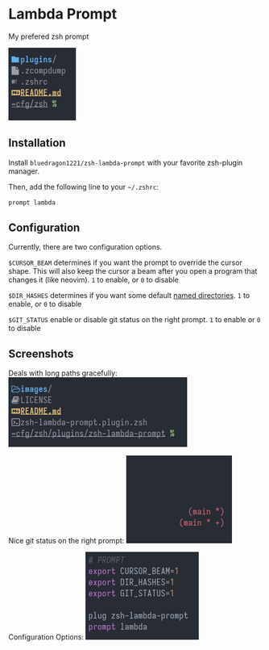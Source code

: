 # Lambda Prompt
My prefered zsh prompt

![Prompt](./images/prompt.png)

## Installation
Install `bluedragon1221/zsh-lambda-prompt` with your favorite zsh-plugin manager.

Then, add the following line to your `~/.zshrc`:
```zsh
prompt lambda
```

## Configuration
Currently, there are two configuration options.

`$CURSOR_BEAM` determines if you want the prompt to override the cursor shape.
This will also keep the cursor a beam after you open a program that changes it (like neovim).
`1` to enable, or `0` to disable

`$DIR_HASHES` determines if you want some default [named directories](https://unix.stackexchange.com/questions/723248/how-can-one-modify-the-named-directory-hash-table-by-creating-appropriate-shell).
`1` to enable, or `0` to disable

`$GIT_STATUS` enable or disable git status on the right prompt.
`1` to enable or `0` to disable

## Screenshots
Deals with long paths gracefully:
![Long Path](./images/long_path.png)

Nice git status on the right prompt:
![Git Status](./images/git_rprompt.png)

Configuration Options:
![Customizable](./images/customizable.png)
